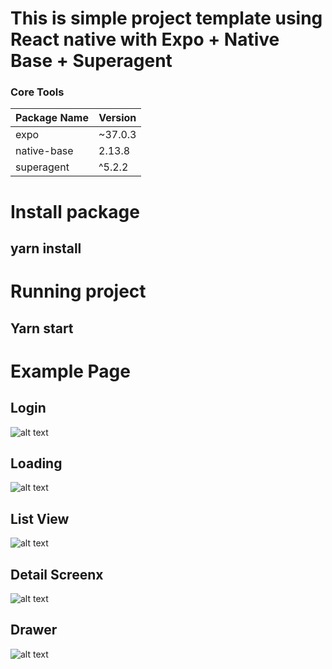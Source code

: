 # This is simple project template using React native with Expo + Native Base + Superagent

### Core Tools 
|   Package Name                |   Version     |
| ---------------               | ------------  |
|  expo                         | ~37.0.3       |
|  native-base                  | 2.13.8        |
|  superagent                   | ^5.2.2        |


# Install package
## yarn install

# Running project
## Yarn start

# Example Page

## Login
![alt text](https://github.com/[onesinus]/[expo_native_base_template]/blob/[master]/login.png?raw=true)

## Loading
![alt text](https://github.com/[onesinus]/[expo_native_base_template]/blob/[master]/loading.png?raw=true)

## List View
![alt text](https://github.com/[onesinus]/[expo_native_base_template]/blob/[master]/listview.png?raw=true)

## Detail Screenx
![alt text](https://github.com/[onesinus]/[expo_native_base_template]/blob/[master]/listview.png?raw=true)

## Drawer
![alt text](https://github.com/[onesinus]/[expo_native_base_template]/blob/[master]/drawer.png?raw=true)